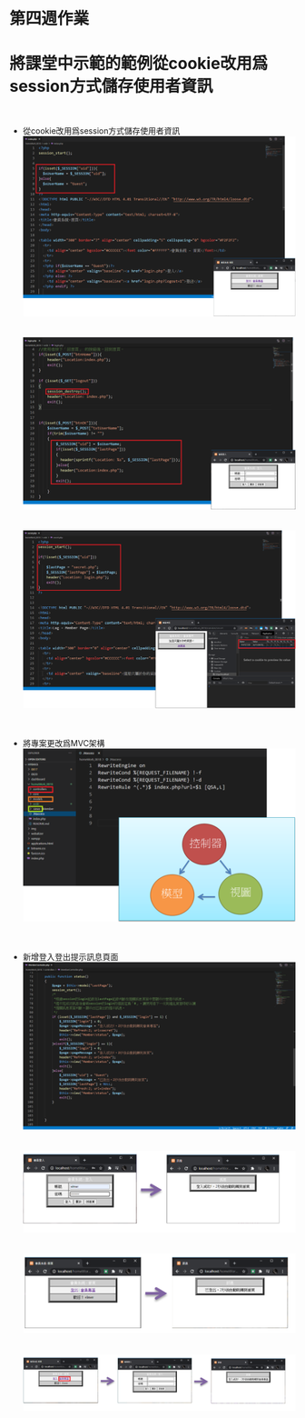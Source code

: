 # 第四週作業 
# 將課堂中示範的範例從cookie改用爲session方式儲存使用者資訊
<br >

- 從cookie改用爲session方式儲存使用者資訊<br >
  ![image](https://github.com/elmerlast/homeWork_0818/blob/master/img/首頁.png)<br /><br /><br />
  ![image](https://github.com/elmerlast/homeWork_0818/blob/master/img/會員登入.png)<br /><br /><br />
  ![image](https://github.com/elmerlast/homeWork_0818/blob/master/img/會員專區.png)<br /><br /><br />
- 將專案更改爲MVC架構<br >
  ![image](https://github.com/elmerlast/homeWork_0818/blob/master/img/MVC2.png)<br /><br /><br />

- 新增登入登出提示訊息頁面<br >
  ![image](https://github.com/elmerlast/homeWork_0818/blob/master/img/提示訊息頁面.png)<br /><br /><br />
  ![image](https://github.com/elmerlast/homeWork_0818/blob/master/img/登入訊息.png)<br /><br /><br />
  ![image](https://github.com/elmerlast/homeWork_0818/blob/master/img/登出訊息.png)<br /><br /><br />
  ![image](https://github.com/elmerlast/homeWork_0818/blob/master/img/會員專區訊息.png)<br /><br /><br />
